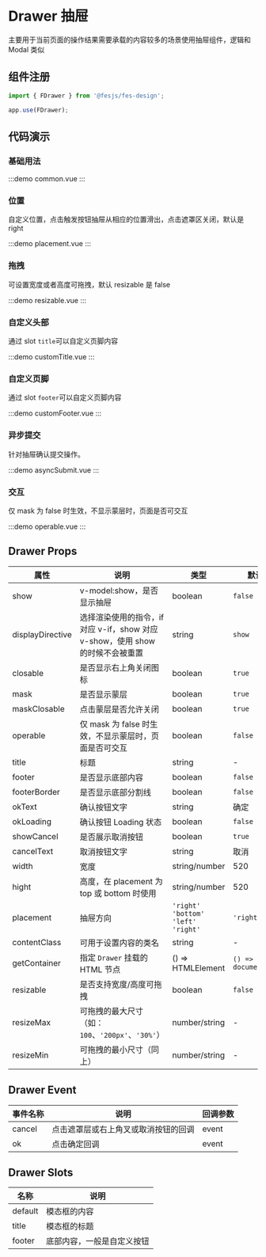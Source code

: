 # Drawer 抽屉

主要用于当前页面的操作结果需要承载的内容较多的场景使用抽屉组件，逻辑和 Modal 类似

## 组件注册

```js
import { FDrawer } from '@fesjs/fes-design';

app.use(FDrawer);
```

## 代码演示

### 基础用法

:::demo
common.vue
:::

### 位置

自定义位置，点击触发按钮抽屉从相应的位置滑出，点击遮罩区关闭，默认是 right

:::demo
placement.vue
:::

### 拖拽

可设置宽度或者高度可拖拽，默认 resizable 是 false

:::demo
resizable.vue
:::

### 自定义头部

通过 slot `title`可以自定义页脚内容

:::demo
customTitle.vue
:::

### 自定义页脚

通过 slot `footer`可以自定义页脚内容

:::demo
customFooter.vue
:::

### 异步提交

针对抽屉确认提交操作。

:::demo
asyncSubmit.vue
:::

### 交互

仅 mask 为 false 时生效，不显示蒙层时，页面是否可交互

:::demo
operable.vue
:::

## Drawer Props

| 属性             | 说明                                                                        | 类型                                    | 默认值                |
|------------------|---------------------------------------------------------------------------|-----------------------------------------|-----------------------|
| show             | v-model:show，是否显示抽屉                                                   | boolean                                 | `false`               |
| displayDirective | 选择渲染使用的指令，if 对应 v-if，show 对应 v-show，使用 show 的时候不会被重置 | string                                  | `show`                |
| closable         | 是否显示右上角关闭图标                                                      | boolean                                 | `true`                |
| mask             | 是否显示蒙层                                                                | boolean                                 | `true`                |
| maskClosable     | 点击蒙层是否允许关闭                                                        | boolean                                 | `true`                |
| operable         | 仅 mask 为 false 时生效，不显示蒙层时，页面是否可交互                         | boolean                                 | `false`               |
| title            | 标题                                                                        | string                                  | -                     |
| footer           | 是否显示底部内容                                                            | boolean                                 | `false`               |
| footerBorder     | 是否显示底部分割线                                                          | boolean                                 | `false`               |
| okText           | 确认按钮文字                                                                | string                                  | 确定                  |
| okLoading        | 确认按钮 Loading 状态                                                       | boolean                                 | `false`               |
| showCancel       | 是否展示取消按钮                                                            | boolean                                 | `true`                |
| cancelText       | 取消按钮文字                                                                | string                                  | 取消                  |
| width            | 宽度                                                                        | string/number                           | 520                   |
| hight            | 高度，在 placement 为 top 或 bottom 时使用                                   | string/number                           | 520                   |
| placement        | 抽屉方向                                                                    | `'right'` `'bottom'` `'left'` `'right'` | `'right'`             |
| contentClass     | 可用于设置内容的类名                                                        | string                                  | -                     |
| getContainer     | 指定 `Drawer` 挂载的 HTML 节点                                              | () => HTMLElement                       | `() => document.body` |
| resizable        | 是否支持宽度/高度可拖拽                                                     | boolean                                 | `false`               |
| resizeMax        | 可拖拽的最大尺寸（如：`100`、`'200px'`、`'30%'`）                                | number/string                           | -                     |
| resizeMin        | 可拖拽的最小尺寸（同上）                                                      | number/string                           | -                     |

## Drawer Event

| 事件名称 | 说明                                 | 回调参数 |
|----------|------------------------------------|----------|
| cancel   | 点击遮罩层或右上角叉或取消按钮的回调 | event    |
| ok       | 点击确定回调                         | event    |

## Drawer Slots

| 名称    | 说明                      |
|---------|-------------------------|
| default | 模态框的内容              |
| title   | 模态框的标题              |
| footer  | 底部内容，一般是自定义按钮 |
